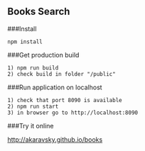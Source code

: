 ## Books Search

###Install

    npm install

###Get production build

    1) npm run build
    2) check build in folder "/public"
    
###Run application on localhost

    1) check that port 8090 is available
    2) npm run start
    3) in browser go to http://localhost:8090

###Try it online

http://akaravsky.github.io/books
